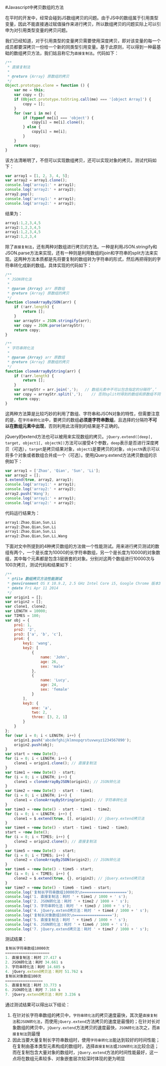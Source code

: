 #Javascript中拷贝数组的方法

在平时的开发中，经常会碰到JS数组拷贝的问题。由于JS中的数组属于引用类型变量，因此不能直接通过赋值操作来进行拷贝，所以数组拷贝的问题实际上可以引申为对引用类型变量的拷贝问题。

我们已经知道，对于引用类型的变量拷贝需要使用深度拷贝，即对该变量的每一个成员都要深拷贝一份给一个新的同类型引用变量。基于此原则，可以得到一种最基础的数组拷贝方法，我们姑且称它为`直接复制法`。代码如下：
```js
/**
 * 直接复制法
 *
 * @return {Array} 原数组的拷贝
 */
Object.prototype.clone = function () {
    var me = this;
    var copy = {};
    if (Object.prototype.toString.call(me) === '[object Array]') {
        copy = [];
    }
    for (var i in me) {
        if (typeof me[i] === 'object') {
            copy[i] = me[i].clone();
        } else {
            copy[i] = me[i];
        }
    }
    return copy;
}
```
该方法清晰明了，不但可以实现数组拷贝，还可以实现对象的拷贝。测试代码如下：
```js
var array1 = [1, 2, 3, 4, 5];
var array2 = array1.clone();
console.log('array1:' + array1);
console.log('array2:' + array2);
array2.pop();
console.log('array1:' + array1);
console.log('array2:' + array2);
```
结果为：
```js
array1:1,2,3,4,5
array2:1,2,3,4,5
array1:1,2,3,4,5
array2:1,2,3,4
```
除了`直接复制法`，还有两种对数组进行拷贝的方法。一种是利用JSON.stringify和JSON.parse方法来实现，还有一种则是利用数组的join和字符串的split方法来实现。这两种方法本质都是先将要复制的数组转为字符串的形式，然后再把得到的字符串转化成新的数组。具体实现的代码如下：
```js
/**
 * JSON转化法
 *
 * @param {Array} arr 原数组
 * @return {Array} 原数组的拷贝
 */
function cloneArrayByJSON(arr) {
    if (!arr.length) {
        return [];
    }
    var arrayStr = JSON.stringify(arr);
    var copy = JSON.parse(arrayStr);
    return copy;
}

/**
 * 字符串转化法
 *
 * @param {Array} arr 原数组
 * @return {Array} 原数组的拷贝
 */
function cloneArrayByString(arr) {
    if (!arr.length) {
        return [];
    }
    var arrayStr = arr.join(',');   // 数组元素中不可以包含指定的分隔符‘,’
    var copy = arrayStr.split(',');    // 否则split时得到的数组和原数组不同
    return copy;
}
```
这两种方法算是比较巧妙的利用了数组、字符串和JSON对象的特性，但需要注意的是，在`字符串转化法`中，要拷贝的数组**必须是字符串数组**，且选择的分隔符**不可以在数组元素中出现**，否则利用此法得到的结果是不正确的。

jQuery的extend方法也可以被用来实现数组的拷贝。`jQuery.extend([deep], target, object1[, objectN])`方法可以接受4个参数，`deep`表示是否进行深度拷贝（可选），`target`是拷贝结果对象，`object1`是要拷贝的对象，`objectN`表示可以将多个对象或者数组合并成一个（可选）。使用jQuery.extend方法拷贝数组的示例如下：
```js
var array1 = ['Zhao', 'Qian', 'Sun', 'Li'];
var array2 = [];
$.extend(true, array2, array1);
console.log('array1:' + array1);
console.log('array2:' + array2);
array2.push('Wang');
console.log('array1:' + array1);
console.log('array2:' + array2);
```
代码运行结果为：
```js
array1:Zhao,Qian,Sun,Li
array2:Zhao,Qian,Sun,Li
array1:Zhao,Qian,Sun,Li
array2:Zhao,Qian,Sun,Li,Wang
```
下面对文中所提到的4种拷贝数组的方法做一个性能测试。用来进行拷贝测试的数组有两个，一个是长度为10000的长字符串数组，另一个是长度为10000的对象数组，其中每个元素都是包含3层嵌套的对象。分别对这两个数组进行10000次与100次拷贝，测试代码和结果如下：
```js
/**
 * @file 数组拷贝方法性能测试
 * @environment OS X 10.9.2, 2.5 GHz Intel Core i5, Google Chrome 版本34.0.1847.116 
 * @date Fri Apr 11 2014
 */
var origin1 = [];
var origin2 = [];
var clone1, clone2;
var LENGTH = 10000;
var TIMES = 100;
var obj = {
    pro1: 1,
    pro2: '2',
    pro3: ['a', 'b', 'c'],
    pro4: {
        key1: 'wang',
        key2: [
            {
                name: 'John',
                age: 26,
                sex: 'male'
            },
            {
                name: 'Lucy',
                age: 24,
                sex: 'female'
            }
        ],
        key3: {
            one: 'a',
            two: 2,
            three: [3, 2, 1]
        }
    }
};
for (var i = 0; i < LENGTH; i++) {
    origin1.push('abcdefghijklmnopqrstuvwxyz1234567890');
    origin2.push(obj);
}
var start = +new Date();
for (i = 0; i < LENGTH; i++) {
    clone1 = origin1.clone(); // 直接复制法
}
var time1 = +new Date() - start;
for (i = 0; i < LENGTH; i++) {
    clone1 = cloneArrayByJSON(origin1); // JSON转化法
}
var time2 = +new Date() - start - time1;
for (i = 0; i < LENGTH; i++) {
    clone1 = cloneArrayByString(origin1); // 字符串转化法
}
var time3 = +new Date() - start - time1 - time2;
for (i = 0; i < LENGTH; i++) {
    clone1 = $.extend(true, [], origin1); // jQuery.extend拷贝法
}
var time4 = +new Date() - start - time1 - time2 - time3;
start = +new Date();
for (i = 0; i < TIMES; i++) {
    clone2 = origin2.clone(); // 直接复制法
}
var time5 = +new Date() - start;
for (i = 0; i < TIMES; i++) {
    clone2 = cloneArrayByJSON(origin2); // JSON转化法
}
var time6 = +new Date() - time5 - start;
for (i = 0; i < TIMES; i++) {
    clone2 = $.extend(true, {}, origin2); // jQuery.extend拷贝法
}
var time7 = +new Date() - time6 - time5 - start;
console.log('复制长字符串数组10000次\n====================');
console.log('1. 直接复制法：耗时 ' + time1 / 1000 + ' s');
console.log('2. JSON转化法：耗时 ' + time2 / 1000 + ' s');
console.log('3. 字符串转化法：耗时 ' + time3 / 1000 + ' s');
console.log('4. jQuery.extend拷贝法：耗时 ' + time4 / 1000 + ' s');
console.log('复制长对象数组100次\n=================');
console.log('5. 直接复制法：耗时 ' + time5 / 1000 + ' s');
console.log('6. JSON转化法：耗时 ' + time6 / 1000 + ' s');
console.log('7. jQuery.extend拷贝法：耗时 ' + time7 / 1000 + ' s');
```
测试结果：
```js
复制长字符串数组10000次
====================
1. 直接复制法：耗时 27.417 s
2. JSON转化法：耗时 34.661 s
3. 字符串转化法：耗时 14.685 s
4. jQuery.extend拷贝法：耗时 51.762 s
复制长对象数组100次
=================
5. 直接复制法：耗时 33.773 s
6. JSON转化法：耗时 7.168 s
7. jQuery.extend拷贝法：耗时 3.236 s
```
通过测试结果可以得出以下结论：
1. 在针对长字符串数组的拷贝中，`字符串转化法`的拷贝速度最快，其次是`直接复制法`和`JSON转化法`，而使用`jQuery.extend`方法拷贝的速度是最慢的；在针对长对象数组的拷贝中，`jQuery.extend`方法拷贝的速度最快，`JSON转化法`次之，而`直接复制法`则最慢
2. 因此当要大量复制长字符串数组时，使用`字符串转化法`能达到较好的时间性能；在复制由基本类型元素构成的数组时，选择`直接复制法`或`JSON转化法`比较合适；而在复制包含大量对象的数组时，`jQuery.extend`方法的时间性能最好，这一点将在数组元素较多、对象嵌套层次较深时体现的更为明显